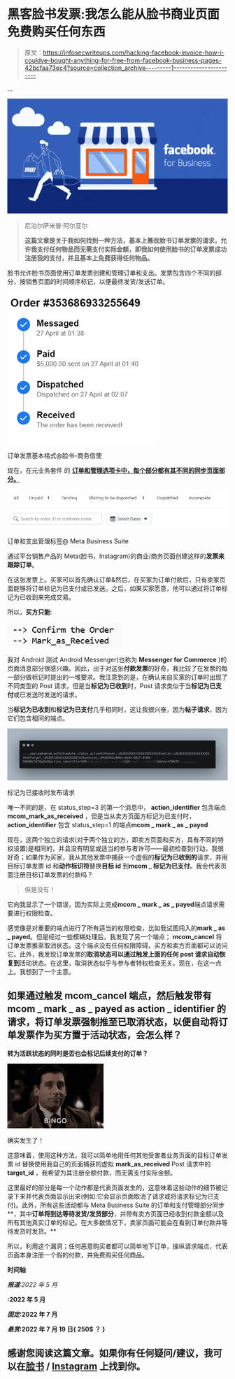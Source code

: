 # 黑客脸书发票:我怎么能从脸书商业页面免费购买任何东西

> 原文：<https://infosecwriteups.com/hacking-facebook-invoice-how-i-couldve-bought-anything-for-free-from-facebook-business-pages-42bcfaa73ec4?source=collection_archive---------1----------------------->

…

![](img/f6767f7560a15d71f9c61cb36439aed4.png)

> 尼泊尔萨米普·阿尔亚尔
> 
> **这篇文章是关于我如何找到一种方法，基本上篡改脸书订单发票的请求，允许我支付任何物品而无需支付实际金额，即我如何使用脸书的订单发票成功注册我的支付，并且基本上免费获得任何物品。**

脸书允许脸书页面使用订单发票创建和管理订单和支出。发票包含四个不同的部分，按销售页面的时间顺序标记，以便最终发货/发送订单。

![](img/9fbe9b9b2efbad701ad9077f65f4e7ee.png)

订单发票基本格式@脸书-商务信使

现在，在元业务套件 的 [**订单和管理选项卡中，每个部分都有其不同的同步页面部分。**](https://business.facebook.com/latest/orders/orders_list?)

![](img/ed24eaa724417cd86994f2e3b965f4b0.png)

订单和支出管理标签@ Meta Business Suite

通过平台销售产品的 Meta(脸书，Instagram)的商业/商务页面创建这样的**发票来跟踪订单**。

在这张发票上。买家可以首先确认订单&然后，在买家为订单付款后，只有卖家页面能够将订单标记为已支付或已发送。之后，如果买家愿意，他可以通过将订单标记为已收到来完成交易。

所以，**买方只能**:

![](img/c6f489a8a448f6570bb49e09100985fa.png)

我对 Android 测试 Android Messenger(也称为 **Messenger for Commerce** )的页面消息部分很感兴趣。因此，出于对这张**付款发票**的好奇，我比较了在发票的每一部分做标记时提出的一堆要求。我注意到的是，在确认来自买家的订单时出现了不同类型的 Post 请求，但是当**标记为已收到**时，Post 请求类似于当**标记为已支付**或已发送时发送的请求。

当**标记为已收到**和**标记为已支付**几乎相同时，这让我很兴奋，因为**帖子请求**，因为它们包含相同的端点。

![](img/56ecd7ef80f2da5efeda7da697317c97.png)

标记为已接收时发布请求

唯一不同的是，在 status_step=3 的第一个消息中， **action_identifier** 包含端点 **mcom_mark_as_received** ，但是当从卖方页面方标记为已支付时， **action_identifier** 包含 status_step=1 的端点**mcom _ mark _ as _ payed**

现在，这两个独立的请求(对于两个独立的方，即卖方页面和买方，具有不同的特权设置)是相同的，并且没有明显或适当的参与者许可——最初检查到行动，我很好奇；如果作为买家，我从其他发票中捕获一个虚假的**标记为已收到的**请求，并用目标订单发票 id 和**动作标识符**替换**目标 id** 到**mcom _ 标记为已支付**。我会代表页面注册目标订单发票的付款吗？

> 但是没有！

它向我显示了一个错误，因为实际上完成**mcom _ mark _ as _ payed**端点请求需要进行权限检查。

感觉像是对重要的端点进行了所有适当的权限检查，比如我试图闯入的**mark _ as _ payed**。但是经过一些模糊处理后，我发现了另一个端点； **mcom_cancel** 将订单发票推至取消状态。这个端点没有任何权限障碍，买方和卖方页面都可以访问它。此外，我发现订单发票的**取消状态可以通过触发上面的任何 post 请求自动恢复到**活动状态。在这里，取消状态似乎与参与者特权检查无关。现在，在这一点上。我想到了一个主意。

## 如果通过触发 mcom_cancel 端点，然后触发带有 mcom _ mark _ as _ payed as action _ identifier 的请求，将订单发票强制推至已取消状态，以便自动将订单发票作为买方置于活动状态，会怎么样？

**转为活跃状态的同时是否也会标记后续支付的订单？**

![](img/42071df8e4e211356ef7099c073c41bd.png)

确实发生了！

这意味着，使用这种方法，我可以简单地用任何其他受害者业务页面的目标订单发票 id 替换使用我自己的页面捕获的虚拟 **mark_as_received** Post 请求中的 **target_id** ，我希望为其注册全额付款，而无需支付实际金额。

这里最好的部分是每一个动作都是代表页面发生的，这意味着这些动作的细节被记录下来并代表页面显示出来(例如:它会显示页面取消了请求或将请求标记为已支付)。此外，所有这些活动都与 Meta Business Suite 的订单和支付管理部分同步**，其中**订单将到达等待发货/发货部分**，并带有卖方页面已经收到付款金额以及所有其他真实订单的标记。在大多数情况下，卖家页面可能会在看到订单付款并等待发货时发货。**

所以，利用这个漏洞；任何恶意购买者都可以简单地下订单，操纵请求端点，代表页面本身注册一个假的付款，并免费购买任何商品。

****时间轴****

****报道***:2022 年 5 月*

**:2022 年 5 月**

*****固定***:2022 年 7 月**

*****悬赏***:2022 年 7 月 19 日{ **250$** **？** }**

## **感谢您阅读这篇文章。如果你有任何疑问/建议，我可以在[脸书](https://www.facebook.com/samiparyalfb/) / [Instagram](https://www.instagram.com/samiparyal_/) 上找到你。**
